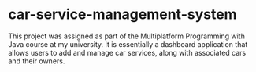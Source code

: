 # car-service-management-system
This project was assigned as part of the Multiplatform Programming with Java course at my university. It is essentially a dashboard application that allows users to add and manage car services, along with associated cars and their owners.
